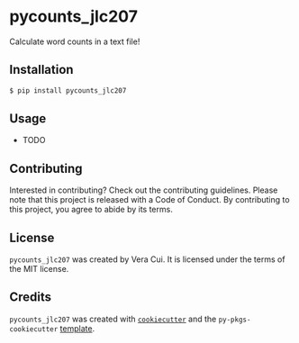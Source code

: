 # pycounts_jlc207

Calculate word counts in a text file!

## Installation

```bash
$ pip install pycounts_jlc207
```

## Usage

- TODO

## Contributing

Interested in contributing? Check out the contributing guidelines. Please note that this project is released with a Code of Conduct. By contributing to this project, you agree to abide by its terms.

## License

`pycounts_jlc207` was created by Vera Cui. It is licensed under the terms of the MIT license.

## Credits

`pycounts_jlc207` was created with [`cookiecutter`](https://cookiecutter.readthedocs.io/en/latest/) and the `py-pkgs-cookiecutter` [template](https://github.com/py-pkgs/py-pkgs-cookiecutter).
